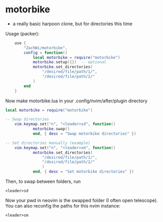 # motorbike

- a really basic harpoon clone, but for directories this time

Usage (packer):
```lua
    use {
        "ZachWi/motorbike",
        config = function()
            local motorbike = require("motorbike")
            motorbike.setup({})  -- optional
            motorbike.set_directories(
                "/desired/file/path/1/",
                "/desired/file/path/2/"
            )
        end
    }
```
Now make motorbike.lua in your .config/nvim/after/plugin directory
```lua
local motorbike = require("motorbike")

-- Swap directories
    vim.keymap.set("n", "<leader>sd", function()
            motorbike.swap()
            end, { desc = "Swap motorbike directories" })

-- Set directories manually (example)
    vim.keymap.set("n", "<leader>sm", function()
            motorbike.set_directories(
                "/desired/file/path/1/",
                "/desired/file/path/2/"
                )
            end, { desc = "Set motorbike directories" })
```
Then, to swap between folders, run
```
<leader>sd
```
Now your pwd in neovim is the swapped folder (I often open telescope).
You can also reconfig the paths for this nvim instance:
```
<leader>sm
```
